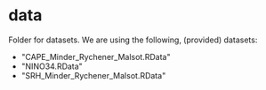 # data
Folder for datasets. We are using the following, (provided) datasets:

- "CAPE_Minder_Rychener_Malsot.RData"
- "NINO34.RData"
- "SRH_Minder_Rychener_Malsot.RData"
